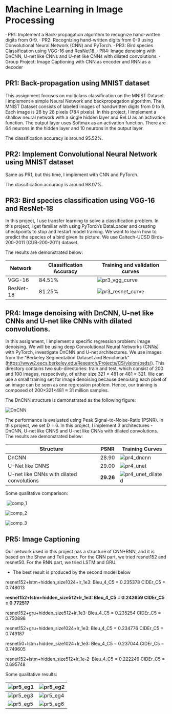 # Machine Learning in Image Processing

· PR1: Implement a Back-propagation algorithm to recognize hand-written digits from 0-9.
· PR2: Recognizing hand-written digits from 0-9 using Convolutional Neural Network (CNN) and PyTorch.
· PR3: Bird species Classification using VGG-16 and ResNet18.
· PR4: Image denoising with DnCNN, U-net like CNNs and U-net like CNNs with dilated convolutions.
· Group Project: Image Captioning with CNN as encoder and RNN as a decoder

## PR1: Back-propagation using MNIST dataset

This assignment focuses on multiclass classification on the MNIST Dataset. I implement a simple Neural Network and backpropagation algorithm.  The MNIST Dataset consists of labeled images of handwritten digits from 0 to 9. Each image is 28 by 28 pixels (784 pixels). In this project, I implement a shallow neural network with a single hidden layer and ReLU as an activation function. The output layer uses Softmax as an activation function. There are 64 neurons in the hidden layer and 10 neurons in the output layer.

The classification accuracy is around 95.52%.



## PR2: Implement Convolutional Neural Network using MNIST dataset

Same as PR1, but this time, I implement with CNN and PyTorch.

The classification accuracy is around 98.07%.



## PR3: Bird species classification using VGG-16 and ResNet-18

In this project, I use transfer learning to solve a classification problem. In this project, I get familiar with using PyTorch’s DataLoader and creating checkpoints to stop and restart model training. We want to learn how to predict the species of a bird given its picture. We use Caltech-UCSD Birds-200-2011 (CUB-200-2011) dataset. 

The results are demonstrated below:

| Network   | Classification Accuracy | Training and validation curves                           |
| --------- | ----------------------- | -------------------------------------------------------- |
| VGG-16    | 84.51%                  | ![pr3_vgg_curve](./results_demo/pr3_vgg_curve.png)       |
| ResNet-18 | 81.25%                  | ![pr3_resnet_curve](./results_demo/pr3_resnet_curve.png) |



## PR4: Image denoising with DnCNN, U-net like CNNs and U-net like CNNs with dilated convolutions.

In this assignment, I implement a specific regression problem: image denoising. We will be using deep Convolutional Neural Networks (CNNs) with PyTorch, investigate DnCNN and U-net architectures. We use images from the “Berkeley Segmentation Dataset and Benchmark” (https://www2.eecs.berkeley.edu/Research/Projects/CS/vision/bsds/). This directory contains two sub-directories: train and test, which consist of 200 and 100 images, respectively, of either size 321 × 481 or 481 × 321. We can use a small training set for image denoising because denoising each pixel of an image can be seen as one regression problem. Hence, our training is composed of 200×321×481 ≈ 31 million samples.

The DnCNN structure is demonstrated as the following figure:

![DnCNN](./results_demo/DnCNN.png)

The performance is evaluated using Peak Signal-to-Noise-Ratio (PSNR). In this project, we set D = 6. In this project, I implement 3 architectures - DnCNN, U-net like CNNS and U-net like CNNs with dilated convolutions. The results are demonstrated below:

| Structure                                 | PSNR      | Training Curves                                          |
| ----------------------------------------- | --------- | -------------------------------------------------------- |
| DnCNN                                     | 28.90     | ![pr4_dncnn](./results_demo/pr4_dncnn.png)               |
| U-Net like CNNS                           | 29.00     | ![pr4_unet](./results_demo/pr4_unet.png)                 |
| U-net like CNNs with dilated convolutions | __29.26__ | ![pr4_unet_dilated](./results_demo/pr4_unet_dilated.png) |

Some qualitative comparison:

​                 ![comp_1](./results_demo/comp_1.png)

![comp_2](./results_demo/comp_2.png)

![comp_3](./results_demo/comp_3.png)





## PR5: Image Captioning

Our network used in this project has a structure of CNN+RNN, and it is based on the Show and Tell paper.
For the CNN part, we tried resnet152 and resnet50. For the RNN part, we tried LSTM and GRU.

- The best result is produced by the second model below


resnet152+lstm+hidden_size1024+lr_1e3: Bleu_4_C5 = 0.235378 CIDEr_C5 = 0.748013

**resnet152+lstm+hidden_size512+lr_1e3: Bleu_4_C5 = 0.242659 CIDEr_C5 = 0.772517**

resnet152+gru+hidden_size512+lr_1e3: Bleu_4_C5 = 0.235254 CIDEr_C5 = 0.750898

resnet152+gru+hidden_size1024+lr_1e3: Bleu_4_C5 = 0.234776 CIDEr_C5 = 0.749187

resnet50+lstm+hidden_size1024+lr_1e3: Bleu_4_C5 = 0.237044 CIDEr_C5 = 0.749605

resnet152+lstm+hidden_size512+lr_1e-2: Bleu_4_C5 = 0.222249 CIDEr_C5 = 0.695748



Some qualitative results:

| ![pr5_eg1](./results_demo/pr5_eg1.png) | ![pr5_eg2](./results_demo/pr5_eg2.png) |
| -------------------------------------- | -------------------------------------- |
| ![pr5_eg3](./results_demo/pr5_eg3.png) | ![pr5_eg4](./results_demo/pr5_eg4.png) |
| ![pr5_eg5](./results_demo/pr5_eg5.png) | ![pr5_eg6](./results_demo/pr5_eg6.png) |

